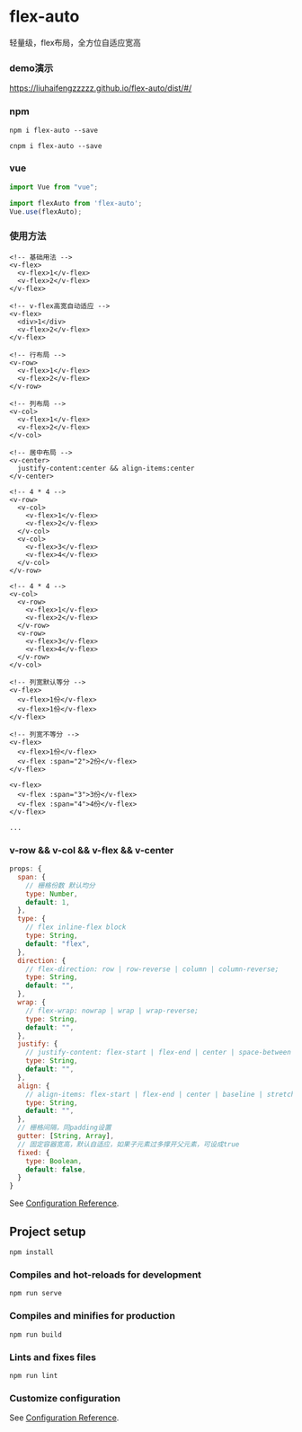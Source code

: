# flex-auto

轻量级，flex布局，全方位自适应宽高



### demo演示

https://liuhaifengzzzzz.github.io/flex-auto/dist/#/



### npm

```npm
npm i flex-auto --save

cnpm i flex-auto --save
```

### vue

```js
import Vue from "vue";

import flexAuto from 'flex-auto';
Vue.use(flexAuto);
```

### 使用方法

```vue
<!-- 基础用法 -->
<v-flex>
  <v-flex>1</v-flex>
  <v-flex>2</v-flex>
</v-flex>

<!-- v-flex高宽自动适应 -->
<v-flex>
  <div>1</div>
  <v-flex>2</v-flex>
</v-flex>

<!-- 行布局 -->
<v-row>
  <v-flex>1</v-flex>
  <v-flex>2</v-flex>
</v-row>

<!-- 列布局 -->
<v-col>
  <v-flex>1</v-flex>
  <v-flex>2</v-flex>
</v-col>

<!-- 居中布局 -->
<v-center>
  justify-content:center && align-items:center
</v-center>

<!-- 4 * 4 -->
<v-row>
  <v-col>
    <v-flex>1</v-flex>
    <v-flex>2</v-flex>
  </v-col>
  <v-col>
    <v-flex>3</v-flex>
    <v-flex>4</v-flex>
  </v-col>
</v-row>

<!-- 4 * 4 -->
<v-col>
  <v-row>
    <v-flex>1</v-flex>
    <v-flex>2</v-flex>
  </v-row>
  <v-row>
    <v-flex>3</v-flex>
    <v-flex>4</v-flex>
  </v-row>
</v-col>

<!-- 列宽默认等分 -->
<v-flex>
  <v-flex>1份</v-flex>
  <v-flex>1份</v-flex>
</v-flex>

<!-- 列宽不等分 -->
<v-flex>
  <v-flex>1份</v-flex>
  <v-flex :span="2">2份</v-flex>
</v-flex>

<v-flex>
  <v-flex :span="3">3份</v-flex>
  <v-flex :span="4">4份</v-flex>
</v-flex>

...
```

### v-row && v-col && v-flex && v-center

```js
props: {
  span: {
    // 栅格份数 默认均分
    type: Number,
    default: 1,
  },
  type: {
    // flex inline-flex block
    type: String,
    default: "flex",
  },
  direction: {
    // flex-direction: row | row-reverse | column | column-reverse;
    type: String,
    default: "",
  },
  wrap: {
    // flex-wrap: nowrap | wrap | wrap-reverse;
    type: String,
    default: "",
  },
  justify: {
    // justify-content: flex-start | flex-end | center | space-between | space-around;
    type: String,
    default: "",
  },
  align: {
    // align-items: flex-start | flex-end | center | baseline | stretch;
    type: String,
    default: "",
  },
  // 栅格间隔，同padding设置
  gutter: [String, Array],
  // 固定容器宽高，默认自适应，如果子元素过多撑开父元素，可设成true
  fixed: {
    type: Boolean,
    default: false,
  }
}
```



See [Configuration Reference](https://cn.vuejs.org/v2/api/).


## Project setup

```
npm install
```

### Compiles and hot-reloads for development

```
npm run serve
```

### Compiles and minifies for production

```
npm run build
```

### Lints and fixes files

```
npm run lint
```

### Customize configuration

See [Configuration Reference](https://cli.vuejs.org/config/).
